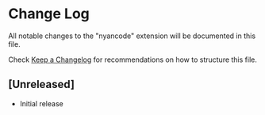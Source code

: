 # Change Log

All notable changes to the "nyancode" extension will be documented in this file.

Check [Keep a Changelog](http://keepachangelog.com/) for recommendations on how to structure this file.

## [Unreleased]

- Initial release